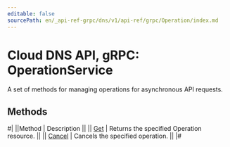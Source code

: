 ```yaml
---
editable: false
sourcePath: en/_api-ref-grpc/dns/v1/api-ref/grpc/Operation/index.md
---
```


# Cloud DNS API, gRPC: OperationService

A set of methods for managing operations for asynchronous API requests.

## Methods

#|
||Method | Description ||
|| [Get](get.md) | Returns the specified Operation resource. ||
|| [Cancel](cancel.md) | Cancels the specified operation. ||
|#